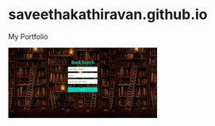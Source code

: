# saveethakathiravan.github.io
My Portfolio


<img
  src="assets\Images\screenshots\SS-Search Page.jpg"
  alt="Alt text"
  title="Optional title"
  style="display: inline-block; margin: 0 auto; max-width: 300px">